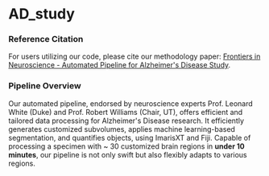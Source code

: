 
# AD_study
### Reference Citation
For users utilizing our code, please cite our methodology paper: [Frontiers in Neuroscience - Automated Pipeline for Alzheimer's Disease Study](https://www.frontiersin.org/articles/10.3389/fnins.2023.1223226/full).

### Pipeline Overview
Our automated pipeline, endorsed by neuroscience experts Prof. Leonard White (Duke) and Prof. Robert Williams (Chair, UT), offers efficient and tailored data processing for Alzheimer's Disease research. It efficiently generates customized subvolumes, applies machine learning-based segmentation, and quantifies objects, using ImarisXT and Fiji. Capable of processing a specimen with ~ 30 customized brain regions in **under 10 minutes**, our pipeline is not only swift but also flexibly adapts to various regions.

